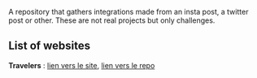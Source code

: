 A repository that gathers integrations made from an insta post, a twitter post or other. These are not real projects but only challenges.

## List of websites
**Travelers** :
<a href="https://voidsplit.github.io/Integration-challenges/apps/travelers/index.html">lien vers le site</a>, <a href="https://github.com/VoidSplit/Integration-challenges/tree/main/apps/travelers">lien vers le repo</a>
